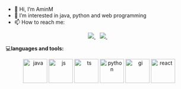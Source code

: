 - 👋 Hi, I’m AminM
- 👀 I’m interested in java, python and web programming
- 📫 How to reach me:

<p align='center'>
  <a href="mailto:aminfarid1234@gmail.com">
    <img src="https://img.shields.io/badge/Gmail-D14836?style=for-the-badge&logo=gmail&logoColor=white" />
  </a>&nbsp;&nbsp;
  <a href="https://www.telegram.me/M_AminMM">
    <img src="https://img.shields.io/badge/Telegram-2CA5E0?style=for-the-badge&logo=telegram&logoColor=white" />
  </a>&nbsp;&nbsp;
</p>

💻**languages and tools:**  

<p align="center">
  <img src="https://www.vectorlogo.zone/logos/java/java-icon.svg" alt="java" width="65" height="65"/>
  <img src="https://www.vectorlogo.zone/logos/javascript/javascript-icon.svg" alt="js" width="65" height="65"/>
  <img src="https://www.vectorlogo.zone/logos/typescriptlang/typescriptlang-icon.svg" alt="ts"  width="65" height="65"/>
  <img src="https://www.vectorlogo.zone/logos/python/python-icon.svg" alt="python" width="65" height="65"/>
  <img src="https://www.vectorlogo.zone/logos/git-scm/git-scm-icon.svg" alt="gi" width="65" height="65"/>
  <img src="https://www.vectorlogo.zone/logos/reactjs/reactjs-icon.svg" alt="react" width="65" height="65"/>
</p>
